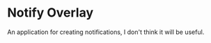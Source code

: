 <h1>Notify Overlay</h1>
An application for creating notifications, I don't think it will be useful.

